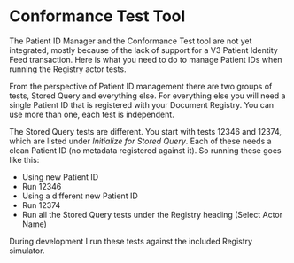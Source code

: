 # Conformance Test Tool

The Patient ID Manager and the Conformance Test tool are not yet integrated, mostly because of the lack of support
for a V3 Patient Identity Feed transaction.  Here is what you need to do to manage Patient IDs when running
the Registry actor tests.

From the perspective of Patient ID management there are two groups of tests, Stored Query and everything else. For
everything else you will need a single Patient ID that is registered with your Document Registry.  You can use
more than one, each test is independent.

The Stored Query tests are different.  You start with tests 12346 and 12374, which are listed under
*Initialize for Stored Query*. Each of these needs a clean Patient ID (no metadata registered against it). So
running these goes like this:

* Using new Patient ID
* Run 12346
* Using a different new Patient ID
* Run 12374
* Run all the Stored Query tests under the Registry heading (Select Actor Name)

During development I run these tests against the included Registry simulator.
